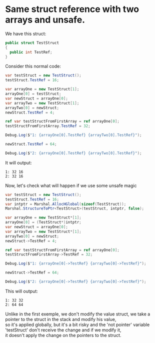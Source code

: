 # Same struct reference with two arrays and unsafe.

We have this struct:
```c#
public struct TestStruct
{
  public int TestRef;
}
```

Consider this normal code:  
```c#
var testStruct = new TestStruct();
testStruct.TestRef = 16;

var arrayOne = new TestStruct[1];
arrayOne[0] = testStruct;
var newStruct = arrayOne[0];
var arrayTwo = new TestStruct[1];
arrayTwo[0] = newStruct;
newStruct.TestRef = 4;

ref var testStructFromFirstArray = ref arrayOne[0];
testStructFromFirstArray.TestRef = 32;

Debug.Log($"1: {arrayOne[0].TestRef} {arrayTwo[0].TestRef}");

newStruct.TestRef = 64;

Debug.Log($"2: {arrayOne[0].TestRef} {arrayTwo[0].TestRef}");
```

It will output:  
```
1: 32 16
2: 32 16
```

Now, let's check what will happen if we use some unsafe magic
```c#
var testStruct = new TestStruct();
testStruct.TestRef = 16;
var intptr = Marshal.AllocHGlobal(sizeof(TestStruct));
Marshal.StructureToPtr<TestStruct>(testStruct, intptr, false);

var arrayOne = new TestStruct*[1];
arrayOne[0] = (TestStruct*)intptr;
var newStruct = arrayOne[0];
var arrayTwo = new TestStruct*[1];
arrayTwo[0] = newStruct;
newStruct->TestRef = 4;

ref var testStructFromFirstArray = ref arrayOne[0];
testStructFromFirstArray->TestRef = 32;

Debug.Log($"1: {arrayOne[0]->TestRef} {arrayTwo[0]->TestRef}");

newStruct->TestRef = 64;

Debug.Log($"2: {arrayOne[0]->TestRef} {arrayTwo[0]->TestRef}");
```

This will output:
```
1: 32 32
2: 64 64
```

Unlike in the first exemple, we don't modify the value struct, we take a pointer to the struct in the stack and modify his value,  
so it's applied globally, but it's a bit risky and the 'not pointer' variable 'testStruct' don't receive the change and if we modify it,  
it doesn't apply the change on the pointers to the struct.
